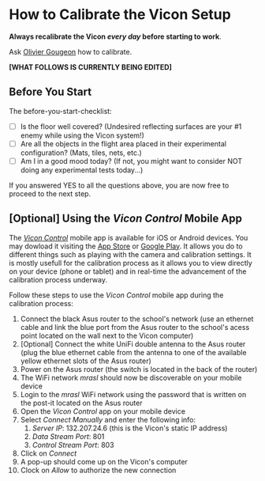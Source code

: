 # How to Calibrate the Vicon Setup

**Always recalibrate the Vicon **_**every day**_** before starting to work**.

Ask [Olivier Gougeon](mailto:olivier.gougeon@polymtl.ca) how to calibrate.

**\[WHAT FOLLOWS IS CURRENTLY BEING EDITED\]**

## Before You Start

The before-you-start-checklist:

* [ ] Is the floor well covered? \(Undesired reflecting surfaces are your \#1 enemy while using the Vicon system!\)
* [ ] Are all the objects in the flight area placed in their experimental configuration? \(Mats, tiles, nets, etc.\)
* [ ] Am I in a good mood today? \(If not, you might want to consider NOT doing any experimental tests today...\)

If you answered YES to all the questions above, you are now free to proceed to the next step.

## \[Optional\] Using the _Vicon Control_ Mobile App

The [_Vicon Control_](https://www.vicon.com/products/software/vicon-control) mobile app is available for iOS or Android devices. You may dowload it visiting the [App Store](https://itunes.apple.com/ca/app/vicon-control/id969977655) or [Google Play](https://play.google.com/store/apps/details?id=com.vicon.control). It allows you do to different things such as playing with the camera and calibration settings. It is mostly usefull for the calibration process as it allows you to view directly on your device \(phone or tablet\) and in real-time the advancement of the calibration process underway.

Follow these steps to use the _Vicon Control_ mobile app during the calibration process:

1. Connect the black Asus router to the school's network \(use an ethernet cable and link the blue port from the Asus router to the school's acess point located on the wall next to the Vicon computer\)
2. \[Optional\] Connect the white UniFi double antenna to the Asus router \(plug the blue ethernet cable from the antenna to one of the available yellow ethernet slots of the Asus router\)
3. Power on the Asus router \(the switch is located in the back of the router\)
4. The WiFi network _mrasl_ should now be discoverable on your mobile device
5. Login to the _mrasl_ WiFi network using the password that is written on the post-it located on the Asus router
6. Open the _Vicon Control_ app on your mobile device
7. Select _Connect Manually_ and enter the following info:
   1. _Server IP_: 132.207.24.6 \(this is the Vicon's static IP address\)
   2. _Data Stream Port_: 801
   3. _Control Stream Port_: 803
8. Click on _Connect_
9. A pop-up should come up on the Vicon's computer
10. Clock on _Allow_ to authorize the new connection



